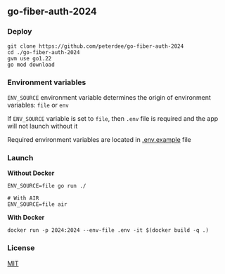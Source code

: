 ## go-fiber-auth-2024

### Deploy

```shell script
git clone https://github.com/peterdee/go-fiber-auth-2024
cd ./go-fiber-auth-2024
gvm use go1.22
go mod download
```

### Environment variables

`ENV_SOURCE` environment variable determines the origin of environment variables: `file` or `env`

If `ENV_SOURCE` variable is set to `file`, then `.env` file is required and the app will not launch without it

Required environment variables are located in [.env.example](./.env.example) file

### Launch

**Without Docker**

```shell script
ENV_SOURCE=file go run ./

# With AIR
ENV_SOURCE=file air
```

**With Docker**

```shell script
docker run -p 2024:2024 --env-file .env -it $(docker build -q .)
```

### License

[MIT](./LICENSE.md)
